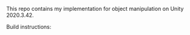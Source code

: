 This repo contains my implementation for object manipulation on Unity 2020.3.42.

Build instructions:

